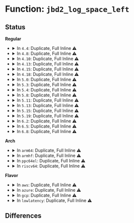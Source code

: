 # Function: <code>jbd2_log_space_left</code>

## Status
<b>Regular</b>
<ul>
<li>
<details>
<summary>In <code>4.4</code>: Duplicate, Full Inline ⚠️</summary>

**Collision:** Static Duplication

**Inline:** Full

**Transformation:** False

**Instances:**

```
In fs/jbd2/transaction.c (ffffffff812e6c4d)
Location: include/linux/jbd2.h:1440
Inline: True
Inline callers:
  - fs/jbd2/transaction.c:add_transaction_credits
  - fs/jbd2/transaction.c:add_transaction_credits
  - fs/jbd2/transaction.c:jbd2_journal_extend
```
```
In fs/jbd2/checkpoint.c (ffffffff812ed110)
Location: include/linux/jbd2.h:1440
Inline: True
Inline callers:
  - fs/jbd2/checkpoint.c:__jbd2_log_wait_for_space
  - fs/jbd2/checkpoint.c:__jbd2_log_wait_for_space
```
</details>
</li>
<li>
<details>
<summary>In <code>4.8</code>: Duplicate, Full Inline ⚠️</summary>

**Collision:** Static Duplication

**Inline:** Full

**Transformation:** False

**Instances:**

```
In fs/jbd2/transaction.c (ffffffff813154f4)
Location: include/linux/jbd2.h:1455
Inline: True
Inline callers:
  - fs/jbd2/transaction.c:jbd2_journal_extend
  - fs/jbd2/transaction.c:add_transaction_credits
  - fs/jbd2/transaction.c:add_transaction_credits
```
```
In fs/jbd2/checkpoint.c (ffffffff8131ab80)
Location: include/linux/jbd2.h:1455
Inline: True
Inline callers:
  - fs/jbd2/checkpoint.c:__jbd2_log_wait_for_space
  - fs/jbd2/checkpoint.c:__jbd2_log_wait_for_space
```
</details>
</li>
<li>
<details>
<summary>In <code>4.10</code>: Duplicate, Full Inline ⚠️</summary>

**Collision:** Static Duplication

**Inline:** Full

**Transformation:** False

**Instances:**

```
In fs/jbd2/transaction.c (ffffffff8132b4f4)
Location: include/linux/jbd2.h:1455
Inline: True
Inline callers:
  - fs/jbd2/transaction.c:jbd2_journal_extend
  - fs/jbd2/transaction.c:add_transaction_credits
  - fs/jbd2/transaction.c:add_transaction_credits
```
```
In fs/jbd2/checkpoint.c (ffffffff81330b70)
Location: include/linux/jbd2.h:1455
Inline: True
Inline callers:
  - fs/jbd2/checkpoint.c:__jbd2_log_wait_for_space
  - fs/jbd2/checkpoint.c:__jbd2_log_wait_for_space
```
</details>
</li>
<li>
<details>
<summary>In <code>4.13</code>: Duplicate, Full Inline ⚠️</summary>

**Collision:** Static Duplication

**Inline:** Full

**Transformation:** False

**Instances:**

```
In fs/jbd2/transaction.c (ffffffff81340732)
Location: include/linux/jbd2.h:1457
Inline: True
Inline callers:
  - fs/jbd2/transaction.c:jbd2_journal_extend
  - fs/jbd2/transaction.c:add_transaction_credits
  - fs/jbd2/transaction.c:add_transaction_credits
```
```
In fs/jbd2/checkpoint.c (ffffffff81345a94)
Location: include/linux/jbd2.h:1457
Inline: True
Inline callers:
  - fs/jbd2/checkpoint.c:__jbd2_log_wait_for_space
  - fs/jbd2/checkpoint.c:__jbd2_log_wait_for_space
```
</details>
</li>
<li>
<details>
<summary>In <code>4.15</code>: Duplicate, Full Inline ⚠️</summary>

**Collision:** Static Duplication

**Inline:** Full

**Transformation:** False

**Instances:**

```
In fs/jbd2/transaction.c (ffffffff81364d42)
Location: include/linux/jbd2.h:1563
Inline: True
Inline callers:
  - fs/jbd2/transaction.c:jbd2_journal_extend
  - fs/jbd2/transaction.c:add_transaction_credits
  - fs/jbd2/transaction.c:add_transaction_credits
```
```
In fs/jbd2/checkpoint.c (ffffffff8136a134)
Location: include/linux/jbd2.h:1563
Inline: True
Inline callers:
  - fs/jbd2/checkpoint.c:__jbd2_log_wait_for_space
  - fs/jbd2/checkpoint.c:__jbd2_log_wait_for_space
```
</details>
</li>
<li>
<details>
<summary>In <code>4.18</code>: Duplicate, Full Inline ⚠️</summary>

**Collision:** Static Duplication

**Inline:** Full

**Transformation:** False

**Instances:**

```
In fs/jbd2/transaction.c (ffffffff813934bb)
Location: include/linux/jbd2.h:1563
Inline: True
Inline callers:
  - fs/jbd2/transaction.c:jbd2_journal_extend
  - fs/jbd2/transaction.c:add_transaction_credits
  - fs/jbd2/transaction.c:add_transaction_credits
```
```
In fs/jbd2/checkpoint.c (ffffffff81398919)
Location: include/linux/jbd2.h:1563
Inline: True
Inline callers:
  - fs/jbd2/checkpoint.c:__jbd2_log_wait_for_space
  - fs/jbd2/checkpoint.c:__jbd2_log_wait_for_space
```
</details>
</li>
<li>
<details>
<summary>In <code>5.0</code>: Duplicate, Full Inline ⚠️</summary>

**Collision:** Static Duplication

**Inline:** Full

**Transformation:** False

**Instances:**

```
In fs/jbd2/transaction.c (ffffffff813ac1db)
Location: include/linux/jbd2.h:1564
Inline: True
Inline callers:
  - fs/jbd2/transaction.c:jbd2_journal_extend
  - fs/jbd2/transaction.c:add_transaction_credits
  - fs/jbd2/transaction.c:add_transaction_credits
```
```
In fs/jbd2/checkpoint.c (ffffffff813b1689)
Location: include/linux/jbd2.h:1564
Inline: True
Inline callers:
  - fs/jbd2/checkpoint.c:__jbd2_log_wait_for_space
  - fs/jbd2/checkpoint.c:__jbd2_log_wait_for_space
```
</details>
</li>
<li>
<details>
<summary>In <code>5.3</code>: Duplicate, Full Inline ⚠️</summary>

**Collision:** Static Duplication

**Inline:** Full

**Transformation:** False

**Instances:**

```
In fs/jbd2/transaction.c (ffffffff813d6454)
Location: include/linux/jbd2.h:1584
Inline: True
Inline callers:
  - fs/jbd2/transaction.c:jbd2_journal_extend
  - fs/jbd2/transaction.c:add_transaction_credits
  - fs/jbd2/transaction.c:add_transaction_credits
```
```
In fs/jbd2/checkpoint.c (ffffffff813dbcb4)
Location: include/linux/jbd2.h:1584
Inline: True
Inline callers:
  - fs/jbd2/checkpoint.c:__jbd2_log_wait_for_space
  - fs/jbd2/checkpoint.c:__jbd2_log_wait_for_space
```
</details>
</li>
<li>
<details>
<summary>In <code>5.4</code>: Duplicate, Full Inline ⚠️</summary>

**Collision:** Static Duplication

**Inline:** Full

**Transformation:** False

**Instances:**

```
In fs/jbd2/transaction.c (ffffffff813f0484)
Location: include/linux/jbd2.h:1582
Inline: True
Inline callers:
  - fs/jbd2/transaction.c:jbd2_journal_extend
  - fs/jbd2/transaction.c:add_transaction_credits
  - fs/jbd2/transaction.c:add_transaction_credits
```
```
In fs/jbd2/checkpoint.c (ffffffff813f5d19)
Location: include/linux/jbd2.h:1582
Inline: True
Inline callers:
  - fs/jbd2/checkpoint.c:__jbd2_log_wait_for_space
  - fs/jbd2/checkpoint.c:__jbd2_log_wait_for_space
```
</details>
</li>
<li>
<details>
<summary>In <code>5.8</code>: Duplicate, Full Inline ⚠️</summary>

**Collision:** Static Duplication

**Inline:** Full

**Transformation:** False

**Instances:**

```
In fs/jbd2/transaction.c (ffffffff8143cdb6)
Location: include/linux/jbd2.h:1570
Inline: True
Inline callers:
  - fs/jbd2/transaction.c:add_transaction_credits
  - fs/jbd2/transaction.c:add_transaction_credits
```
```
In fs/jbd2/checkpoint.c (ffffffff814430ab)
Location: include/linux/jbd2.h:1570
Inline: True
Inline callers:
  - fs/jbd2/checkpoint.c:__jbd2_log_wait_for_space
  - fs/jbd2/checkpoint.c:__jbd2_log_wait_for_space
```
</details>
</li>
<li>
<details>
<summary>In <code>5.11</code>: Duplicate, Full Inline ⚠️</summary>

**Collision:** Static Duplication

**Inline:** Full

**Transformation:** False

**Instances:**

```
In fs/jbd2/transaction.c (ffffffff81459136)
Location: include/linux/jbd2.h:1705
Inline: True
Inline callers:
  - fs/jbd2/transaction.c:add_transaction_credits
  - fs/jbd2/transaction.c:add_transaction_credits
```
```
In fs/jbd2/checkpoint.c (ffffffff8145f20b)
Location: include/linux/jbd2.h:1705
Inline: True
Inline callers:
  - fs/jbd2/checkpoint.c:__jbd2_log_wait_for_space
  - fs/jbd2/checkpoint.c:__jbd2_log_wait_for_space
```
</details>
</li>
<li>
<details>
<summary>In <code>5.13</code>: Duplicate, Full Inline ⚠️</summary>

**Collision:** Static Duplication

**Inline:** Full

**Transformation:** False

**Instances:**

```
In fs/jbd2/transaction.c (ffffffff8145e9f6)
Location: include/linux/jbd2.h:1714
Inline: True
Inline callers:
  - fs/jbd2/transaction.c:add_transaction_credits
  - fs/jbd2/transaction.c:add_transaction_credits
```
```
In fs/jbd2/checkpoint.c (ffffffff81464a79)
Location: include/linux/jbd2.h:1714
Inline: True
Inline callers:
  - fs/jbd2/checkpoint.c:__jbd2_log_wait_for_space
  - fs/jbd2/checkpoint.c:__jbd2_log_wait_for_space
```
</details>
</li>
<li>
<details>
<summary>In <code>5.15</code>: Duplicate, Full Inline ⚠️</summary>

**Collision:** Static Duplication

**Inline:** Full

**Transformation:** False

**Instances:**

```
In fs/jbd2/transaction.c (ffffffff814b3d66)
Location: include/linux/jbd2.h:1753
Inline: True
Inline callers:
  - fs/jbd2/transaction.c:add_transaction_credits
  - fs/jbd2/transaction.c:add_transaction_credits
```
```
In fs/jbd2/checkpoint.c (ffffffff814ba0fc)
Location: include/linux/jbd2.h:1753
Inline: True
Inline callers:
  - fs/jbd2/checkpoint.c:__jbd2_log_wait_for_space
  - fs/jbd2/checkpoint.c:__jbd2_log_wait_for_space
```
</details>
</li>
<li>
<details>
<summary>In <code>5.19</code>: Duplicate, Full Inline ⚠️</summary>

**Collision:** Static Duplication

**Inline:** Full

**Transformation:** False

**Instances:**

```
In fs/jbd2/transaction.c (ffffffff8153d56d)
Location: include/linux/jbd2.h:1747
Inline: True
Inline callers:
  - fs/jbd2/transaction.c:add_transaction_credits
  - fs/jbd2/transaction.c:add_transaction_credits
```
```
In fs/jbd2/checkpoint.c (ffffffff81543ea8)
Location: include/linux/jbd2.h:1747
Inline: True
Inline callers:
  - fs/jbd2/checkpoint.c:__jbd2_log_wait_for_space
  - fs/jbd2/checkpoint.c:__jbd2_log_wait_for_space
```
</details>
</li>
<li>
<details>
<summary>In <code>6.2</code>: Duplicate, Full Inline ⚠️</summary>

**Collision:** Static Duplication

**Inline:** Full

**Transformation:** False

**Instances:**

```
In fs/jbd2/transaction.c (ffffffff815dbdcd)
Location: include/linux/jbd2.h:1745
Inline: True
Inline callers:
  - fs/jbd2/transaction.c:add_transaction_credits
  - fs/jbd2/transaction.c:add_transaction_credits
```
```
In fs/jbd2/checkpoint.c (ffffffff815e2e28)
Location: include/linux/jbd2.h:1745
Inline: True
Inline callers:
  - fs/jbd2/checkpoint.c:__jbd2_log_wait_for_space
  - fs/jbd2/checkpoint.c:__jbd2_log_wait_for_space
```
</details>
</li>
<li>
<details>
<summary>In <code>6.5</code>: Duplicate, Full Inline ⚠️</summary>

**Collision:** Static Duplication

**Inline:** Full

**Transformation:** False

**Instances:**

```
In fs/jbd2/transaction.c (ffffffff8161388d)
Location: include/linux/jbd2.h:1746
Inline: True
Inline callers:
  - fs/jbd2/transaction.c:add_transaction_credits
  - fs/jbd2/transaction.c:add_transaction_credits
```
```
In fs/jbd2/checkpoint.c (ffffffff8161a6a8)
Location: include/linux/jbd2.h:1746
Inline: True
Inline callers:
  - fs/jbd2/checkpoint.c:__jbd2_log_wait_for_space
  - fs/jbd2/checkpoint.c:__jbd2_log_wait_for_space
```
</details>
</li>
<li>
<details>
<summary>In <code>6.8</code>: Duplicate, Full Inline ⚠️</summary>

**Collision:** Static Duplication

**Inline:** Full

**Transformation:** False

**Instances:**

```
In fs/jbd2/transaction.c (ffffffff8164c68d)
Location: include/linux/jbd2.h:1759
Inline: True
Inline callers:
  - fs/jbd2/transaction.c:add_transaction_credits
  - fs/jbd2/transaction.c:add_transaction_credits
```
```
In fs/jbd2/checkpoint.c (ffffffff816535d5)
Location: include/linux/jbd2.h:1759
Inline: True
Inline callers:
  - fs/jbd2/checkpoint.c:__jbd2_log_wait_for_space
  - fs/jbd2/checkpoint.c:__jbd2_log_wait_for_space
```
</details>
</li>
</ul>
<b>Arch</b>
<ul>
<li>
<details>
<summary>In <code>arm64</code>: Duplicate, Full Inline ⚠️</summary>

**Collision:** Static Duplication

**Inline:** Full

**Transformation:** False

**Instances:**

```
In fs/jbd2/transaction.c (ffff8000104c9df0)
Location: include/linux/jbd2.h:1582
Inline: True
Inline callers:
  - fs/jbd2/transaction.c:jbd2_journal_extend
  - fs/jbd2/transaction.c:add_transaction_credits
  - fs/jbd2/transaction.c:add_transaction_credits
```
```
In fs/jbd2/checkpoint.c (ffff8000104d1804)
Location: include/linux/jbd2.h:1582
Inline: True
Inline callers:
  - fs/jbd2/checkpoint.c:__jbd2_log_wait_for_space
  - fs/jbd2/checkpoint.c:__jbd2_log_wait_for_space
```
</details>
</li>
<li>
<details>
<summary>In <code>armhf</code>: Duplicate, Full Inline ⚠️</summary>

**Collision:** Static Duplication

**Inline:** Full

**Transformation:** False

**Instances:**

```
In fs/jbd2/transaction.c (c068d900)
Location: include/linux/jbd2.h:1582
Inline: True
Inline callers:
  - fs/jbd2/transaction.c:jbd2_journal_extend
  - fs/jbd2/transaction.c:start_this_handle
  - fs/jbd2/transaction.c:start_this_handle
```
```
In fs/jbd2/checkpoint.c (c0694368)
Location: include/linux/jbd2.h:1582
Inline: True
Inline callers:
  - fs/jbd2/checkpoint.c:__jbd2_log_wait_for_space
  - fs/jbd2/checkpoint.c:__jbd2_log_wait_for_space
```
</details>
</li>
<li>
<details>
<summary>In <code>ppc64el</code>: Duplicate, Full Inline ⚠️</summary>

**Collision:** Static Duplication

**Inline:** Full

**Transformation:** False

**Instances:**

```
In fs/jbd2/transaction.c (c000000000602bcc)
Location: include/linux/jbd2.h:1582
Inline: True
Inline callers:
  - fs/jbd2/transaction.c:jbd2_journal_extend
  - fs/jbd2/transaction.c:add_transaction_credits
  - fs/jbd2/transaction.c:add_transaction_credits
```
```
In fs/jbd2/checkpoint.c (c00000000060adec)
Location: include/linux/jbd2.h:1582
Inline: True
Inline callers:
  - fs/jbd2/checkpoint.c:__jbd2_log_wait_for_space
  - fs/jbd2/checkpoint.c:__jbd2_log_wait_for_space
```
</details>
</li>
<li>
<details>
<summary>In <code>riscv64</code>: Duplicate, Full Inline ⚠️</summary>

**Collision:** Static Duplication

**Inline:** Full

**Transformation:** False

**Instances:**

```
In fs/jbd2/transaction.c (ffffffe000343298)
Location: include/linux/jbd2.h:1582
Inline: True
Inline callers:
  - fs/jbd2/transaction.c:jbd2_journal_extend
  - fs/jbd2/transaction.c:add_transaction_credits
  - fs/jbd2/transaction.c:add_transaction_credits
```
```
In fs/jbd2/checkpoint.c (ffffffe000348bd4)
Location: include/linux/jbd2.h:1582
Inline: True
Inline callers:
  - fs/jbd2/checkpoint.c:__jbd2_log_wait_for_space
  - fs/jbd2/checkpoint.c:__jbd2_log_wait_for_space
```
</details>
</li>
</ul>
<b>Flavor</b>
<ul>
<li>
<details>
<summary>In <code>aws</code>: Duplicate, Full Inline ⚠️</summary>

**Collision:** Static Duplication

**Inline:** Full

**Transformation:** False

**Instances:**

```
In fs/jbd2/transaction.c (ffffffff813e8a64)
Location: include/linux/jbd2.h:1582
Inline: True
Inline callers:
  - fs/jbd2/transaction.c:jbd2_journal_extend
  - fs/jbd2/transaction.c:add_transaction_credits
  - fs/jbd2/transaction.c:add_transaction_credits
```
```
In fs/jbd2/checkpoint.c (ffffffff813ee2f9)
Location: include/linux/jbd2.h:1582
Inline: True
Inline callers:
  - fs/jbd2/checkpoint.c:__jbd2_log_wait_for_space
  - fs/jbd2/checkpoint.c:__jbd2_log_wait_for_space
```
</details>
</li>
<li>
<details>
<summary>In <code>azure</code>: Duplicate, Full Inline ⚠️</summary>

**Collision:** Static Duplication

**Inline:** Full

**Transformation:** False

**Instances:**

```
In fs/jbd2/transaction.c (ffffffff813d94e4)
Location: include/linux/jbd2.h:1582
Inline: True
Inline callers:
  - fs/jbd2/transaction.c:jbd2_journal_extend
  - fs/jbd2/transaction.c:add_transaction_credits
  - fs/jbd2/transaction.c:add_transaction_credits
```
```
In fs/jbd2/checkpoint.c (ffffffff813ded79)
Location: include/linux/jbd2.h:1582
Inline: True
Inline callers:
  - fs/jbd2/checkpoint.c:__jbd2_log_wait_for_space
  - fs/jbd2/checkpoint.c:__jbd2_log_wait_for_space
```
</details>
</li>
<li>
<details>
<summary>In <code>gcp</code>: Duplicate, Full Inline ⚠️</summary>

**Collision:** Static Duplication

**Inline:** Full

**Transformation:** False

**Instances:**

```
In fs/jbd2/transaction.c (ffffffff813e5de4)
Location: include/linux/jbd2.h:1582
Inline: True
Inline callers:
  - fs/jbd2/transaction.c:jbd2_journal_extend
  - fs/jbd2/transaction.c:add_transaction_credits
  - fs/jbd2/transaction.c:add_transaction_credits
```
```
In fs/jbd2/checkpoint.c (ffffffff813eb679)
Location: include/linux/jbd2.h:1582
Inline: True
Inline callers:
  - fs/jbd2/checkpoint.c:__jbd2_log_wait_for_space
  - fs/jbd2/checkpoint.c:__jbd2_log_wait_for_space
```
</details>
</li>
<li>
<details>
<summary>In <code>lowlatency</code>: Duplicate, Full Inline ⚠️</summary>

**Collision:** Static Duplication

**Inline:** Full

**Transformation:** False

**Instances:**

```
In fs/jbd2/transaction.c (ffffffff813fb28f)
Location: include/linux/jbd2.h:1582
Inline: True
Inline callers:
  - fs/jbd2/transaction.c:jbd2_journal_extend
  - fs/jbd2/transaction.c:add_transaction_credits
  - fs/jbd2/transaction.c:add_transaction_credits
```
```
In fs/jbd2/checkpoint.c (ffffffff81401031)
Location: include/linux/jbd2.h:1582
Inline: True
Inline callers:
  - fs/jbd2/checkpoint.c:__jbd2_log_wait_for_space
  - fs/jbd2/checkpoint.c:__jbd2_log_wait_for_space
```
</details>
</li>
</ul>

## Differences
